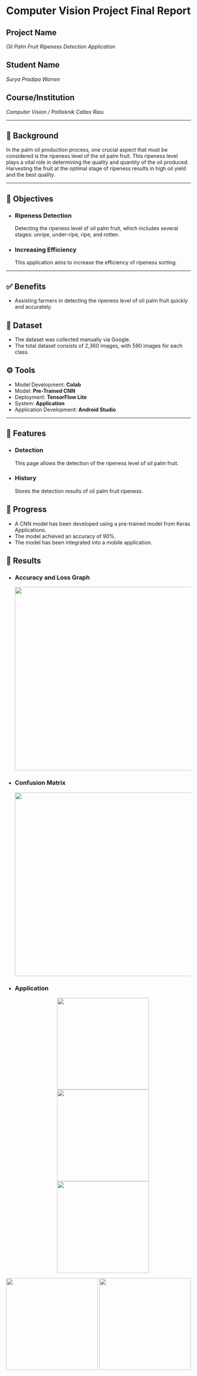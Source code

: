 # Computer Vision Project Final Report

## Project Name
*Oil Palm Fruit Ripeness Detection Application*

## Student Name
*Surya Pradipa Warren*

## Course/Institution
*Computer Vision / Politeknik Caltex Riau*

---

## 📌 Background
In the palm oil production process, one crucial aspect that must be considered is the ripeness level of the oil palm fruit. This ripeness level plays a vital role in determining the quality and quantity of the oil produced. Harvesting the fruit at the optimal stage of ripeness results in high oil yield and the best quality.

---

## 🎯 Objectives
- ### Ripeness Detection
  Detecting the ripeness level of oil palm fruit, which includes several stages: unripe, under-ripe, ripe, and rotten.
- ### Increasing Efficiency
  This application aims to increase the efficiency of ripeness sorting.

---

## ✅ Benefits
- Assisting farmers in detecting the ripeness level of oil palm fruit quickly and accurately.

## 📁 Dataset
- The dataset was collected manually via Google.
- The total dataset consists of 2,360 images, with 590 images for each class.

## ⚙️ Tools
- Model Development: **Colab**
- Model: **Pre-Trained CNN**
- Deployment: **TensorFlow Lite**
- System: **Application**
- Application Development: **Android Studio**

---

## 📓 Features
- ### Detection
  This page allows the detection of the ripeness level of oil palm fruit.
- ### History
  Stores the detection results of oil palm fruit ripeness.

## 🎯 Progress
- A CNN model has been developed using a pre-trained model from Keras Applications.
- The model achieved an accuracy of 90%.
- The model has been integrated into a mobile application.

## 🚀 Results 
- ### Accuracy and Loss Graph
  <p align="center">
  <img src="Result/Akurasi dan Loss.png" width="500"/>
  </p>
- ### Confusion Matrix
  <p align="center">
  <img src="Result/CM.png" width="500"/>
  </p>
- ### Application
  <p align="center">
  <img src="Result/Halaman Home.jpg" width="250"/>
  <img src="Result/Halaman Deteksi.jpg" width="250"/>
  <img src="Result/Halaman Hasil.jpg" width="250"/>
</p>
  <p align="center">
  <img src="Result/Halaman Histori.jpg" width="250"/>
  <img src="Result/Halaman Tentang.jpg" width="250"/>
</p>

